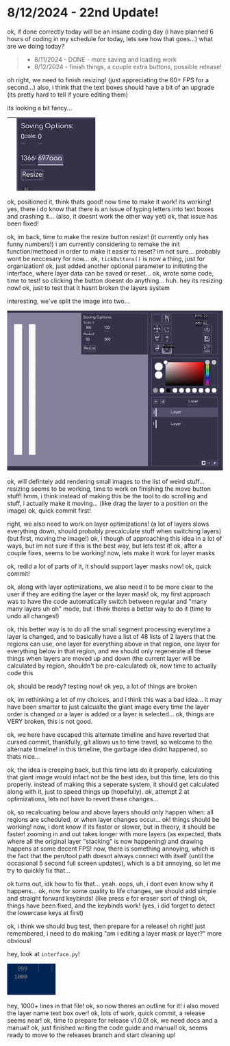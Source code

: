 # 8/12/2024 - 22nd Update!

ok, if done correctly today will be an insane coding day (i have planned 6 hours of coding in my schedule for today, lets see how that goes...) what are we doing today?

> - 8/11/2024 - DONE - more saving and loading work
> - 8/12/2024 - finish things, a couple extra buttons, possible release!

oh right, we need to finish resizing! (just appreciating the 60+ FPS for a second...) also, i think that the text boxes should have a bit of an upgrade (its pretty hard to tell if youre editing them)

its looking a bit fancy...

![alt text](</updatelogs/images/082024/08122024 - 1.png>)

ok, positioned it, think thats good! now time to make it work! its working! yes, there i do know that there is an issue of typing letters into text boxes and crashing it... (also, it doesnt work the other way yet) ok, that issue has been fixed! 

ok, im back, time to make the resize button resize! (it currently only has funny numbers!) i am currently considering to remake the init function/methoed in order to make it easier to reset? im not sure... probably wont be neccesary for now... ok, `tickButtons()` is now a thing, just for organization! ok, just added another optional parameter to initiating the interface, where layer data can be saved or reset... ok, wrote some code, time to test! so clicking the button doesnt do anything... huh. hey its resizing now! ok, just to test that it hasnt broken the layers system

interesting, we've split the image into two...

![what](</updatelogs/images/082024/08122024 - 2.png>)

ok, will defintely add rendering small images to the list of weird stuff... resizing seems to be working, time to work on finishing the move button stuff! hmm, i think instead of making this be the tool to do scrolling and stuff, i actually make it moving... (like drag the layer to a position on the image) ok, quick commit first!

right, we also need to work on layer optimizations! (a lot of layers slows everything down, should probably precalculate stuff when switching layers) (but first, moving the image!) ok, i though of approaching this idea in a lot of ways, but im not sure if this is the best way, but lets test it! ok, after a couple fixes, seems to be working! now, lets make it work for layer masks

ok, redid a lot of parts of it, it should support layer masks now! ok, quick commit!

ok, along with layer optimizations, we also need it to be more clear to the user if they are editing the layer or the layer mask! ok, my first approach was to have the code automatically switch between regular and "many many layers uh oh" mode, but i think theres a better way to do it (time to undo all changes!)

ok, this better way is to do all the small segment processing everytime a layer is changed, and to basically have a list of 48 lists of 2 layers that the regions can use, one layer for everything above in that region, one layer for everything below in that region, and we should only regenerate all these things when layers are moved up and down (the current layer will be calculated by region, shouldn't be pre-calculated) ok, now time to actually code this

ok, should be ready? testing now! ok yep, a lot of things are broken

ok, im rethinking a lot of my choices, and i think this was a bad idea... it may have been smarter to just calcualte the giant image every time the layer order is changed or a layer is added or a layer is selected... ok, things are VERY broken, this is not good.

ok, we here have escaped this alternate timeline and have reverted that cursed commit, thankfully, git allows us to time travel, so welcome to the alternate timeline! in this timeline, the garbage idea didnt happened, so thats nice...

ok, the idea is creeping back, but this time lets do it properly. calculating that giant image would infact not be the best idea, but this time, lets do this properly. instead of making this a seperate system, it should get calculated along with it, just to speed things up (hopefully). ok, attempt 2 at optimizations, lets not have to revert these changes...

ok, so recalcuating below and above layers should only happen when: all regions are scheduled, or when layer changes occur... ok! things should be working! now, i dont know if its faster or slower, but in theory, it should be faster! zooming in and out takes longer with more layers (as expected, thats where all the original layer "stacking" is now happening) and drawing happens at some decent FPS! now, there is something annoying, which is the fact that the pen/tool path doesnt always connect with itself (until the occasional 5 second full screen updates), which is a bit annoying, so let me try to quickly fix that...

ok turns out, idk how to fix that... yeah. oops, uh, i dont even know why it happens... ok, now for some quality to life changes, we should add simple and straight forward keybinds! (like press e for eraser sort of thing) ok, things have been fixed, and the keybinds work! (yes, i did forget to detect the lowercase keys at first)

ok, i think we should bug test, then prepare for a release! oh right! just remembered, i need to do making "am i editing a layer mask or layer?" more obvious!

hey, look at `interface.py`!

![o](</updatelogs/images/082024/08122024 - 3.png>)

hey, 1000+ lines in that file! ok, so now theres an outline for it! i also moved the layer name text box over! ok, lots of work, quick commit, a release seems near! ok, time to prepare for release v1.0.0! ok, we need docs and a manual! ok, just finished writing the code guide and manual! ok, seems ready to move to the releases branch and start cleaning up!
